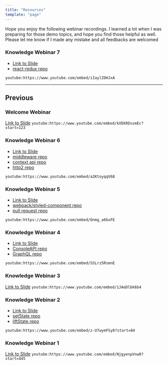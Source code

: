 ```yaml
---
title: "Resources"
template: "page"
---
```


Hope you enjoy the following webinar recordings. I learned a lot when I was preparing for those demo topics, and hope you find those helpful as well. Please let me know if I made any mistake and all feedbacks are welcomed

### Knowledge Webinar 7

-   [Link to Slide](https://tianyuanc.github.io/knowledge-652-7/#0)
-   [react-redux repo](https://github.com/TianyuanC/react-redux-demo)

`youtube:https://www.youtube.com/embed/iIaylZOHJxA`

---

## Previous

### Welcome Webinar

[Link to Slide](https://tianyuanc.github.io/welcome-session-652/#0)
`youtube:https://www.youtube.com/embed/kXDkRDssmEc?start=123`

### Knowledge Webinar 6

-   [Link to Slide](https://tianyuanc.github.io/knowledge-652-6/#0)
-   [middleware repo](https://github.com/TianyuanC/middleware-demo)
-   [context api repo](https://github.com/TianyuanC/context-api-demo)
-   [http2 repo](https://github.com/TianyuanC/http2-demo)

`youtube:https://www.youtube.com/embed/a2KtoyqqV68`

### Knowledge Webinar 5

-   [Link to Slide](https://tianyuanc.github.io/knowledge-652-5/#0)
-   [webpack/styled-component repo](https://github.com/TianyuanC/webpack-demo)
-   [pull request repo](https://github.com/TianyuanC/pull-request-demo)

`youtube:https://www.youtube.com/embed/Onmg_a6bxFE`

### Knowledge Webinar 4

-   [Link to Slide](https://tianyuanc.github.io/knowledge-652-4/#0)
-   [ConsoleAPI repo](https://github.com/TianyuanC/console-demo)
-   [GraphQL repo](https://github.com/TianyuanC/apollo-books-api)

`youtube:https://www.youtube.com/embed/SSLrz5RsmnE`

### Knowledge Webinar 3

[Link to Slide](https://tianyuanc.github.io/knowledge-652-3/#0)
`youtube:https://www.youtube.com/embed/1JAeDlbk6b4`

### Knowledge Webinar 2

-   [Link to Slide](https://tianyuanc.github.io/knowledge-652-2/#0)
-   [setState repo](https://github.com/TianyuanC/set-state-demo)
-   [liftState repo](https://github.com/TianyuanC/liftstate-demo)

`youtube:https://www.youtube.com/embed/z-U7wymFSy0?start=84`

### Knowledge Webinar 1

[Link to Slide](https://tianyuanc.github.io/knowledge-652-1/#0)
`youtube:https://www.youtube.com/embed/NjgyenpVnw0?start=445`
